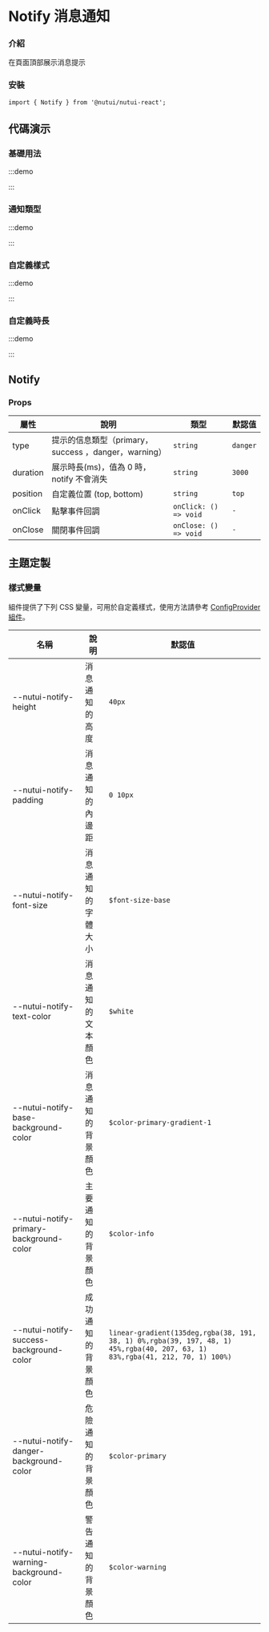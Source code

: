 # Notify 消息通知

### 介紹

在頁面頂部展示消息提示

### 安裝

```tsx
import { Notify } from '@nutui/nutui-react';
```

## 代碼演示

### 基礎用法

:::demo

<CodeBlock src='h5/demo1.tsx'></CodeBlock>

:::

### 通知類型

:::demo

<CodeBlock src='h5/demo2.tsx'></CodeBlock>

:::

### 自定義樣式

:::demo

<CodeBlock src='h5/demo3.tsx'></CodeBlock>

:::

### 自定義時長

:::demo

<CodeBlock src='h5/demo4.tsx'></CodeBlock>

:::

## Notify

### Props

| 屬性 | 說明 | 類型 | 默認值 |
| --- | --- | --- | --- |
| type | 提示的信息類型（primary，success ，danger，warning） | `string` | `danger` |
| duration | 展示時長(ms)，值為 0 時，notify 不會消失 | `string` | `3000` |
| position | 自定義位置 (top, bottom) | `string` | `top` |
| onClick | 點擊事件回調 | `onClick: () => void` | `-` |
| onClose | 關閉事件回調 | `onClose: () => void` | `-` |

## 主題定製

### 樣式變量

組件提供了下列 CSS 變量，可用於自定義樣式，使用方法請參考 [ConfigProvider 組件](#/zh-CN/component/configprovider)。

| 名稱 | 說明 | 默認值 |
| --- | --- | --- |
| \--nutui-notify-height | 消息通知的高度 | `40px` |
| \--nutui-notify-padding | 消息通知的內邊距 | `0 10px` |
| \--nutui-notify-font-size | 消息通知的字體大小 | `$font-size-base` |
| \--nutui-notify-text-color | 消息通知的文本顏色 | `$white` |
| \--nutui-notify-base-background-color | 消息通知的背景顏色 | `$color-primary-gradient-1` |
| \--nutui-notify-primary-background-color | 主要通知的背景顏色 | `$color-info` |
| \--nutui-notify-success-background-color | 成功通知的背景顏色 | `linear-gradient(135deg,rgba(38, 191, 38, 1) 0%,rgba(39, 197, 48, 1) 45%,rgba(40, 207, 63, 1) 83%,rgba(41, 212, 70, 1) 100%)` |
| \--nutui-notify-danger-background-color | 危險通知的背景顏色 | `$color-primary` |
| \--nutui-notify-warning-background-color | 警告通知的背景顏色 | `$color-warning` |